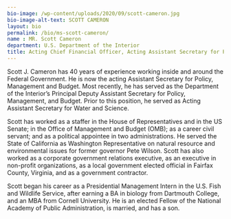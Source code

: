 ```yaml
---
bio-image: /wp-content/uploads/2020/09/scott-cameron.jpg
bio-image-alt-text: SCOTT CAMERON
layout: bio
permalink: /bio/ms-scott-cameron/
name : MR. Scott Cameron
department: U.S. Department of the Interior
title: Acting Chief Financial Officer, Acting Assistant Secretary for Policy, Management, and Budget 
---
```

Scott J. Cameron has 40 years of experience working inside and around the Federal Government. He is now the acting Assistant Secretary for Policy, Management and Budget.  Most recently, he has served as the Department of the Interior’s Principal Deputy Assistant Secretary for Policy, Management, and Budget. Prior to this position, he served as Acting Assistant Secretary for Water and Science.  

Scott has worked as a staffer in the House of Representatives and in the US Senate; in the Office of Management and Budget (OMB); as a career civil servant; and as a political appointee in two administrations. He served the State of California as Washington Representative on natural resource and environmental issues for former governor Pete Wilson. Scott has also worked as a corporate government relations executive, as an executive in non-profit organizations, as a local government elected official in Fairfax County, Virginia, and as a government contractor. 

Scott began his career as a Presidential Management Intern in the U.S. Fish and Wildlife Service, after earning a BA in biology from Dartmouth College, and an MBA from Cornell University.  He is an elected Fellow of the National Academy of Public Administration, is married, and has a son.